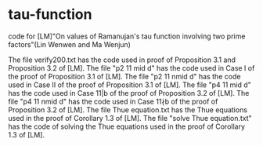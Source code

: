 # tau-function
code for
[LM]"On values of Ramanujan's tau function involving two prime factors"(Lin Wenwen and Ma Wenjun)

The file verify200.txt has the code used in proof of Proposition 3.1 and Proposition 3.2 of [LM].
The file "p2 11 mid d" has the code used in Case I of the proof of Proposition 3.1 of [LM].
The file "p2 11 nmid d" has the code used in Case II of the proof of Proposition 3.1 of [LM].
The file "p4 11 mid d" has the code used in Case 11|b of the proof of Proposition 3.2 of [LM].
The file "p4 11 nmid d" has the code used in Case  11∤b of the proof of Proposition 3.2 of [LM].
The file Thue equation.txt has the Thue equations used in the proof of Corollary 1.3 of [LM].
The file "solve Thue equation.txt" has the code of solving the Thue equations used in the proof of Corollary 1.3 of [LM].
